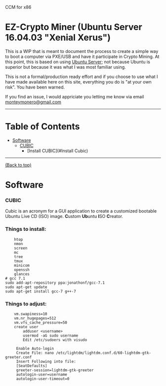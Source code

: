 CCM for x86
# EZ-Crypto Miner (Ubuntu Server 16.04.03 "Xenial Xerus")

This is a WIP that is meant to document the process to create a simple way to boot a computer via PXE/USB and have it participate in Crypto Mining. At this point, this is based on using [Ubuntu Server](https://ubuntu.org/); not because Ubuntu is superior but because it was what I was most familiar using.

This is not a formal/production ready effort and if you choose to use what I have made available here on this site, everything you do is "at your own risk". You have been warned.

If you find an issue, I would appriciate you letting me know via email monteymonero@gmail.com

***

# Table of Contents
- [Software](#software)
    - [CUBIC](#info-cubic)
        - [Install CUBIC](#Install Cubic)

***

[(Back to top)](#table-of-contents)


# Software

### CUBIC
Cubic is an acronym for a GUI application to create a customized bootable Ubuntu Live CD (ISO) image. **C**ustom **Ub**untu **I**SO **C**reator.


 ### Things to install:
        htop
        nmon
        screen
        mc
        tree
        tmux
        minicom
        openssh
        glances
    # gcc 7.1
    sudo add-apt-repository ppa:jonathonf/gcc-7.1
    sudo apt-get update
    sudo apt-get install gcc-7 g++-7
### Things to adjust:
        vm.swapiness=10
        vm.nr_hugepages=512
        vm.vfs_cache_pressure=50
        create user 
            adduser <username>
            usermod -aG sudo username
            Edit /etc/sudoers with visudo
            
         Enable Auto-login
         Create File: nano /etc/lightdm/lightdm.conf.d/60-lightdm-gtk-greeter.conf
         Insert Following into file:
         [SeatDefaults]
         greeter-session=lightdm-gtk-greeter
         autologin-user=username 
         autologin-user-timeout=0

            
            
